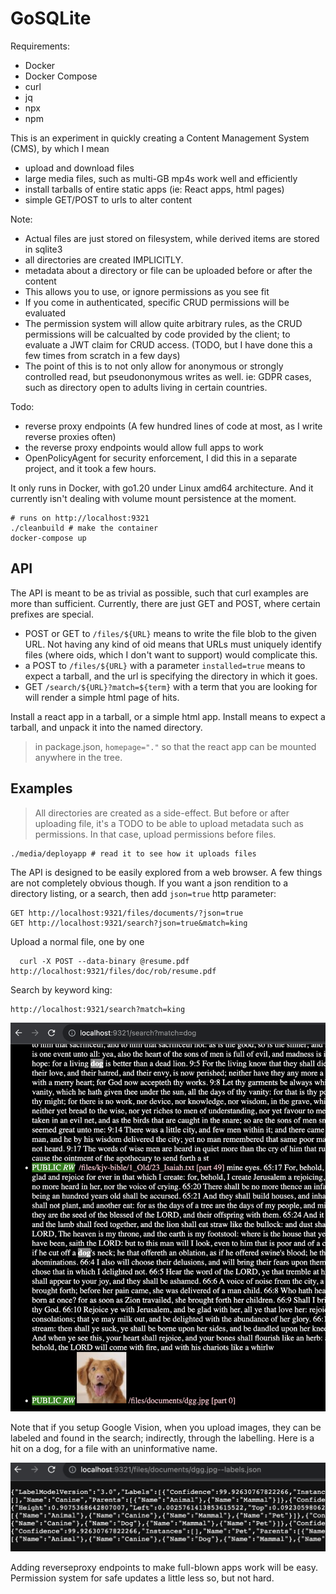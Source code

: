 # GoSQLite

Requirements:

- Docker
- Docker Compose
- curl
- jq
- npx
- npm

This is an experiment in quickly creating a Content Management System (CMS), by which I mean

- upload and download files
- large media files, such as multi-GB mp4s work well and efficiently
- install tarballs of entire static apps (ie: React apps, html pages)
- simple GET/POST to urls to alter content

Note:

- Actual files are just stored on filesystem, while derived items are stored in sqlite3
- all directories are created IMPLICITLY.
- metadata about a directory or file can be uploaded before or after the content
- This allows you to use, or ignore permissions as you see fit
- If you come in authenticated, specific CRUD permissions will be evaluated
- The permission system will allow quite arbitrary rules, as the CRUD permissions
  will be calcualted by code provided by the client; to evaluate a JWT claim for CRUD access.
  (TODO, but I have done this a few times from scratch in a few days) 
- The point of this is to not only allow for anonymous or strongly controlled
  read, but pseudononymous writes as well. ie: GDPR cases, such as directory
  open to adults living in certain countries.
  
Todo:

- reverse proxy endpoints (A few hundred lines of code at most, as I write reverse proxies often)
- the reverse proxy endpoints would allow full apps to work 
- OpenPolicyAgent for security enforcement, I did this in a separate project, and it took a few hours.

It only runs in Docker, with go1.20 under Linux amd64 architecture.
And it currently isn't dealing with volume mount persistence at the moment.

```
# runs on http://localhost:9321
./cleanbuild # make the container
docker-compose up
```


## API

The API is meant to be as trivial as possible, such that curl examples are more than sufficient.
Currently, there are just GET and POST, where certain prefixes are special.

- POST or GET to `/files/${URL}` means to write the file blob to the given URL.  Not having any kind of oid means that URLs must uniquely identify files (where oids, which I don't want to support) would complicate this.
- a POST to `/files/${URL}` with a parameter `installed=true` means to expect a tarball, and the url is specifying the directory in which it goes.
- GET `/search/${URL}?match=${term}` with a term that you are looking for will render a simple html page of hits.

Install a react app in a tarball, or a simple html app.  Install means to expect a tarball, and unpack it into the named directory.

> in package.json, `homepage="."` so that the react app can be mounted anywhere in the tree.

## Examples

> All directories are created as a side-effect.  But before or after uploading file, it's a TODO to be able to upload metadata such as permissions.  In that case, upload permissions before files.

```
./media/deployapp # read it to see how it uploads files
```

The API is designed to be easily explored from a web browser.  A few things are not completely obvious though.
If you want a json rendition to a directory listing, or a search, then add `json=true` http parameter:

```
GET http://localhost:9321/files/documents/?json=true
GET http://localhost:9321/search?json=true&match=king
```

Upload a normal file, one by one

```
  curl -X POST --data-binary @resume.pdf http://localhost:9321/files/doc/rob/resume.pdf
```

Search by keyword king:

```
http://localhost:9321/search?match=king
```

![images/search.png](images/search.png)

Note that if you setup Google Vision, when you upload images, they can be labeled and found in the search; indirectly, through the labelling.  Here is a hit on a dog, for a file with an uninformative name.

![images/search2.png](images/search2.png)

Adding reverseproxy endpoints to make full-blown apps work will be easy. Permission system for safe updates a little less so, but not hard.
